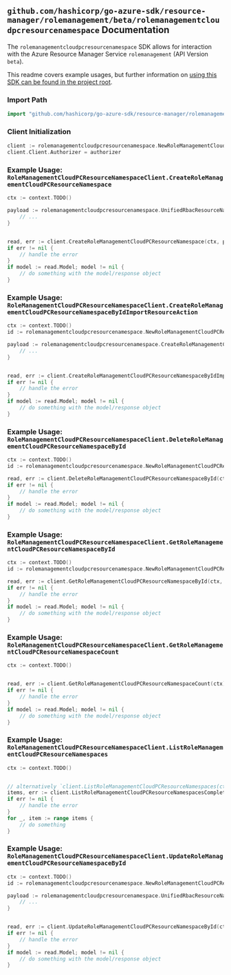
## `github.com/hashicorp/go-azure-sdk/resource-manager/rolemanagement/beta/rolemanagementcloudpcresourcenamespace` Documentation

The `rolemanagementcloudpcresourcenamespace` SDK allows for interaction with the Azure Resource Manager Service `rolemanagement` (API Version `beta`).

This readme covers example usages, but further information on [using this SDK can be found in the project root](https://github.com/hashicorp/go-azure-sdk/tree/main/docs).

### Import Path

```go
import "github.com/hashicorp/go-azure-sdk/resource-manager/rolemanagement/beta/rolemanagementcloudpcresourcenamespace"
```


### Client Initialization

```go
client := rolemanagementcloudpcresourcenamespace.NewRoleManagementCloudPCResourceNamespaceClientWithBaseURI("https://management.azure.com")
client.Client.Authorizer = authorizer
```


### Example Usage: `RoleManagementCloudPCResourceNamespaceClient.CreateRoleManagementCloudPCResourceNamespace`

```go
ctx := context.TODO()

payload := rolemanagementcloudpcresourcenamespace.UnifiedRbacResourceNamespace{
	// ...
}


read, err := client.CreateRoleManagementCloudPCResourceNamespace(ctx, payload)
if err != nil {
	// handle the error
}
if model := read.Model; model != nil {
	// do something with the model/response object
}
```


### Example Usage: `RoleManagementCloudPCResourceNamespaceClient.CreateRoleManagementCloudPCResourceNamespaceByIdImportResourceAction`

```go
ctx := context.TODO()
id := rolemanagementcloudpcresourcenamespace.NewRoleManagementCloudPCResourceNamespaceID("unifiedRbacResourceNamespaceIdValue")

payload := rolemanagementcloudpcresourcenamespace.CreateRoleManagementCloudPCResourceNamespaceByIdImportResourceActionRequest{
	// ...
}


read, err := client.CreateRoleManagementCloudPCResourceNamespaceByIdImportResourceAction(ctx, id, payload)
if err != nil {
	// handle the error
}
if model := read.Model; model != nil {
	// do something with the model/response object
}
```


### Example Usage: `RoleManagementCloudPCResourceNamespaceClient.DeleteRoleManagementCloudPCResourceNamespaceById`

```go
ctx := context.TODO()
id := rolemanagementcloudpcresourcenamespace.NewRoleManagementCloudPCResourceNamespaceID("unifiedRbacResourceNamespaceIdValue")

read, err := client.DeleteRoleManagementCloudPCResourceNamespaceById(ctx, id)
if err != nil {
	// handle the error
}
if model := read.Model; model != nil {
	// do something with the model/response object
}
```


### Example Usage: `RoleManagementCloudPCResourceNamespaceClient.GetRoleManagementCloudPCResourceNamespaceById`

```go
ctx := context.TODO()
id := rolemanagementcloudpcresourcenamespace.NewRoleManagementCloudPCResourceNamespaceID("unifiedRbacResourceNamespaceIdValue")

read, err := client.GetRoleManagementCloudPCResourceNamespaceById(ctx, id)
if err != nil {
	// handle the error
}
if model := read.Model; model != nil {
	// do something with the model/response object
}
```


### Example Usage: `RoleManagementCloudPCResourceNamespaceClient.GetRoleManagementCloudPCResourceNamespaceCount`

```go
ctx := context.TODO()


read, err := client.GetRoleManagementCloudPCResourceNamespaceCount(ctx)
if err != nil {
	// handle the error
}
if model := read.Model; model != nil {
	// do something with the model/response object
}
```


### Example Usage: `RoleManagementCloudPCResourceNamespaceClient.ListRoleManagementCloudPCResourceNamespaces`

```go
ctx := context.TODO()


// alternatively `client.ListRoleManagementCloudPCResourceNamespaces(ctx)` can be used to do batched pagination
items, err := client.ListRoleManagementCloudPCResourceNamespacesComplete(ctx)
if err != nil {
	// handle the error
}
for _, item := range items {
	// do something
}
```


### Example Usage: `RoleManagementCloudPCResourceNamespaceClient.UpdateRoleManagementCloudPCResourceNamespaceById`

```go
ctx := context.TODO()
id := rolemanagementcloudpcresourcenamespace.NewRoleManagementCloudPCResourceNamespaceID("unifiedRbacResourceNamespaceIdValue")

payload := rolemanagementcloudpcresourcenamespace.UnifiedRbacResourceNamespace{
	// ...
}


read, err := client.UpdateRoleManagementCloudPCResourceNamespaceById(ctx, id, payload)
if err != nil {
	// handle the error
}
if model := read.Model; model != nil {
	// do something with the model/response object
}
```

